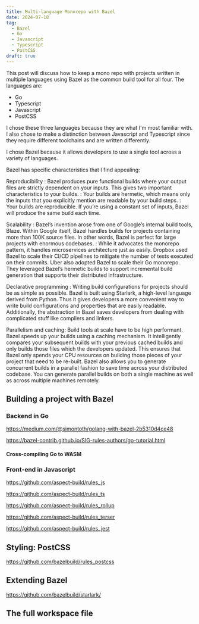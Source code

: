 ```yaml
---
title: Multi-language Monorepo with Bazel
date: 2024-07-18
tag:
  - Bazel
  - Go
  - Javascript
  - Typescript
  - PostCSS
draft: true
---
```


This post will discuss how to keep a mono repo with projects written in multiple languages using Bazel as the common build tool for all four. The languages are:

* Go
* Typescript
* Javascript
* PostCSS

I chose these three languages because they are what I'm most familiar with. I also chose to make a distinction between Javascript and Typescript since they require different toolchains and are written differently.

I chose Bazel because it allows developers to use a single tool across a variety of languages.

Bazel has specific characteristics that I find appealing:

Reproducibility
: Bazel produces pure functional builds where your output files are strictly dependent on your inputs. This gives two important characteristics to your builds.
: Your builds are hermetic, which means only the inputs that you explicitly mention are readable by your build steps.
: Your builds are reproducible. If you’re using a constant set of inputs, Bazel will produce the same build each time.

Scalability
: Bazel’s invention arose from one of Google’s internal build tools, Blaze. Within Google itself, Bazel handles builds for projects containing more than 100K source files. In other words, Bazel is perfect for large projects with enormous codebases.
: While it advocates the monorepo pattern, it handles microservices architecture just as easily. Dropbox used Bazel to scale their CI/CD pipelines to mitigate the number of tests executed on their commits. Uber also adopted Bazel to scale their Go monorepo. They leveraged Bazel’s hermetic builds to support incremental build generation that supports their distributed infrastructure.

Declarative programming
: Writing build configurations for projects should be as simple as possible. Bazel is built using Starlark, a high-level language derived from Python. Thus it gives developers a more convenient way to write build configurations and properties that are easily readable. Additionally, the abstraction in Bazel saves developers from dealing with complicated stuff like compilers and linkers.

Parallelism and caching: Build tools at scale have to be high performant. Bazel speeds up your builds using a caching mechanism. It intelligently compares your subsequent builds with your previous cached builds and only builds those files which the developers updated. This ensures that Bazel only spends your CPU resources on building those pieces of your project that need to be re-built. Bazel also allows you to generate concurrent builds in a parallel fashion to save time across your distributed codebase. You can generate parallel builds on both a single machine as well as across multiple machines remotely.

## Building a project with Bazel

### Backend in Go

<https://medium.com/@simontoth/golang-with-bazel-2b5310d4ce48>

<https://bazel-contrib.github.io/SIG-rules-authors/go-tutorial.html>

#### Cross-compiling Go to WASM

### Front-end in Javascript

<https://github.com/aspect-build/rules_js>

<https://github.com/aspect-build/rules_ts>

<https://github.com/aspect-build/rules_rollup>

<https://github.com/aspect-build/rules_terser>

<https://github.com/aspect-build/rules_jest>

## Styling: PostCSS

<https://github.com/bazelbuild/rules_postcss>


## Extending Bazel

<https://github.com/bazelbuild/starlark/>

## The full workspace file
